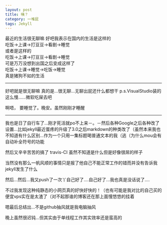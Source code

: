 ```yaml
---
layout: post
title: 咦？
category: 一堆屁
tags: Jekyll
---
```

最近的生活很无聊嘛
好吧我表示在国内的生活是这样的  
吃饭->上课->打豆豆->看剧->睡觉  
或者是这样的  
吃饭->上课->打豆豆->看剧->睡觉  
可是万万没想到出国之后变成这样了  
吃饭->上课->睡觉->吃饭->睡觉  
真是猪狗不如的生活  

----------------------------------------------------
好吧就是很无聊嘛
真的是...很无聊...无聊出屁还什么都想干 p.s.VisualStudio装的这么慢......微软吃屎去吧

啊唔， 要睡觉了。晚安。虽然刚刚才睡醒

-----------------------------

我也是日了自行车了...刚才死活就po不上来－。－然后各种Google之后各种改了设置...比如jekyll最近蛋疼的升级了3.0之后markdown的种类改了（虽然本来我也不知道有什么区别...作为一个只用一集标题喝普通文本的我（逃（为什么mou会有自动补全符号的功能

然后又辛辛苦苦的搞了 travis-CI 虽然不知道是什么但是好像很屌的样子

当然没有那么一帆风顺的事情只是报了他自己不能正常工作的错而并没有告诉我jekyll发生了什么

然后...然后...我又push了一次丫自己好了....自己好了...我也真是没话说了....

不过我发现这种纯静态的小网页真的好快好快的！（也有可能是我对比的自己买的便宜vps实在是太渣了（对不起那谁的博客还在那上面慢悠悠的挂着

嗯最后总结出...不是github抽风就是我电脑抽风

晚上虽然很迟钝...但其实由于单线程工作其实效率还是蛮高的
